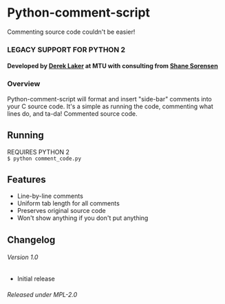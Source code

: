 # Python-comment-script   
Commenting source code couldn't be easier!

### LEGACY SUPPORT FOR PYTHON 2

#### Developed by [Derek Laker](http://github.com/dereklaker) at MTU with consulting from [Shane Sorensen](http://github.com/Sorensen0303)

### Overview   
Python-comment-script  will format and insert "side-bar" comments into your C source code. It's a simple as running the code, commenting what lines do, and ta-da! Commented source code.

## Running   
REQUIRES PYTHON 2  
`$ python comment_code.py`

## Features   
* Line-by-line comments
* Uniform tab length for all comments
* Preserves original source code
* Won't show anything if you don't put anything

## Changelog
###### Version 1.0
* Initial release


###### Released under MPL-2.0
